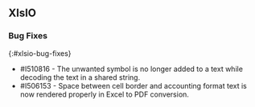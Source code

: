 ## XlsIO

### Bug Fixes
{:#xlsio-bug-fixes}

* \#I510816 - The unwanted symbol is no longer added to a text while decoding the text in a shared string.
* \#I506153 - Space between cell border and accounting format text is now rendered properly in Excel to PDF conversion.
